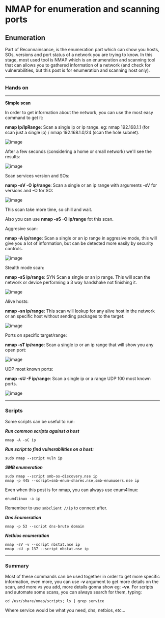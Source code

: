 # NMAP for enumeration and scanning ports #

## Enumeration ##

Part of Reconnainsance, is the enumeration part which can show you hosts, SOs, versions and port status of a network you are trying to know. In this stage, most used tool is NMAP which is an enumeration and scanning tool that can allows you to gathered information of a network (and check for vulnerabilities, but this post is for enumeration and scanning host only).

-----------------------

### Hands on ###

-----------------------

**Simple scan**

In order to get information about the network, you can use the most easy command to get it:

**nmap Ip/IpRange**: Scan a single ip or ip range. eg: nmap 192.168.1.1 (for scan just a single ip) / nmap 192.168.1.0/24 (scan the hole subnet).

![image](https://github.com/ELRame/HackingTools/assets/82544416/250477ec-f993-4ff2-913a-5b4e2ad6a2ed)

After a few seconds (considering a home or small network) we'll see the results:

![image](https://github.com/ELRame/HackingTools/assets/82544416/c66a8bc8-6aff-4d34-9007-ec46c03ea1a8)

Scan services version and SOs:

**namp -sV -O ip/range**: Scan a single or an ip range with arguments -sV for versions and -O for SO:

![image](https://github.com/ELRame/HackingTools/assets/82544416/be20ea02-4ba7-48e5-96be-faf3d3ca3791)

This scan take more time, so chill and wait.

Also you can use **nmap -sS -O ip/range** fot this scan.

Aggresive scan:

**nmap -A ip/range**: Scan a single or an ip range in aggresive mode, this will give you a lot of information, but can be detected more easily by security controls.

![image](https://github.com/ELRame/HackingTools/assets/82544416/3ef2c470-488c-4b63-a1f9-79d43d6a1375)

Stealth mode scan:

**nmap -sS ip/range**: SYN Scan a single or an ip range. This will scan the network or device performing a 3 way handshake not finishing it.

![image](https://github.com/ELRame/HackingTools/assets/82544416/d07734da-40b0-47c6-87af-dfaf69bef74b)

Alive hosts:

**nmap -sn ip/range**: This scan will lookup for any alive host in the network or an specific host without sending packages to the target:

![image](https://github.com/ELRame/HackingTools/assets/82544416/2f4d816d-869d-4878-adef-79054b97f686)

Ports on specific target/range:

**nmap -sT ip/range**: Scan a single ip or an ip range that will show you any open port:

![image](https://github.com/ELRame/HackingTools/assets/82544416/ee3a24bd-6cf5-4981-9f67-50d9e92f3766)

UDP most known ports:

**nmap -sU -F ip/range**: Scan a single ip or a range UDP 100 most known ports.

![image](https://github.com/ELRame/HackingTools/assets/82544416/63cec07c-8f2c-4031-819d-d92d2cbe002d)

--------------------------

### Scripts

Some scripts can be useful to run:

***Run common scripts against a host***

````
nmap -A -sC ip
````

***Run script to find vulnerabilities on a host:***

````
sudo nmap --script vuln ip
````

***SMB enumeration***

````
sudo nmap --script smb-os-discovery.nse ip
nmap -p 445 --script=smb-enum-shares.nse,smb-enumusers.nse ip
````

Even when this post is for nmap, you can always use enum4linux:

````
enum4linux -a ip
````

Remember to use ````smbclient //ip```` to connect after.

***Dns Enumeration***

````
nmap -p 53 --script dns-brute domain
````

***Netbios enumeration***

````
nmap -sV -v --script nbstat.nse ip
nmap -sU -p 137 --script nbstat.nse ip
````

---------------------------

### Summary ###

Most of these commands can be used together in order to get more specific information, even more, you can use **-v** argument to get more details on the scan, and more vs you add, more details gonna show eg: **-vv**.
For scripts and automate some scans, you can always search for them, typing:

````
cd /usr/share/nmap/scripts; ls | grep service
````

Where service would be what you need, dns, netbios, etc...
